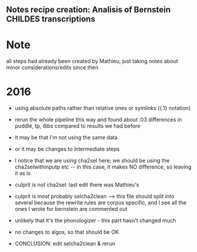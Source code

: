 Notes recipe creation: 
Analisis of Bernstein CHILDES transcriptions
-------
# Note
all steps had already been created by Mathieu, just taking notes about minor considerations/edits since then

# 2016

- using absolute paths rather than relative ones or symlinks ({.1} notation)
- rerun the whole pipeline this way and found about .03 differences in puddle, tp, dibs compared to results we had before
- it may be that I'm not using the same data
- or it may be changes to intermediate steps
- I notice that we are using cha2sel here; we should be using the cha2selwithinputp etc -- in this case, it makes NO difference, so leaving it as is
- culprit is not cha2sel: last edit there was Mathieu's
- culprit is most probably selcha2clean --> this file should split into several because the rewrite rules are corpus specific, and I see all the ones I wrote for bernstein are commented out
- unlikely that it's the phonologizer - this part hasn't changed much
- no changes to algos, so that should be OK

- CONCLUSION: edit selcha2clean & rerun